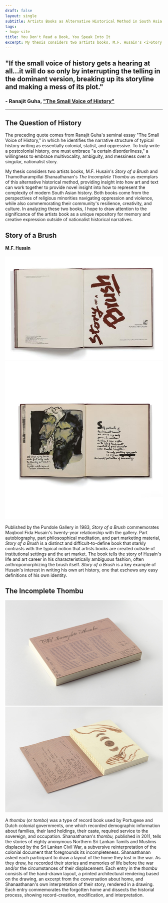 ```yaml
---
draft: false
layout: single
subtitle: Artists Books as Alternative Historical Method in South Asia
tags:
- hugo-site
title: You Don't Read a Book, You Speak Into It
excerpt: My thesis considers two artists books, M.F. Husain's <i>Story of a Brush</i> and Thamotharampillai Shanaathanan's <i>The Incomplete Thombu</i> as exemplars of this alternative historical method, providing insight into how art and text can work together to provide novel insight into how to represent the complexity of modern South Asian history. Both books come from the perspectives of religious minorities navigating oppression and violence, while also commemorating their community's resilience, creativity, and culture. In analyzing these two books, I hope to draw attention to the significance of the artists book as a unique repository for memory and creative expression outside of nationalist historical narratives.
---
```



## "If the small voice of history gets a hearing at all...it will do so only by interrupting the telling in the dominant version, breaking up its storyline and making a mess of its plot." 

### - Ranajit Guha, ["The Small Voice of History"](https://archive.org/details/in.ernet.dli.2015.149176/page/n2/mode/1up)

---

## The Question of History

The preceding quote comes from Ranajit Guha's seminal essay "The Small Voice of History," in which he identifies the narrative structure of typical history writing as essentially colonial, statist, and oppressive. To truly write a postcolonial history, one must embrace "a certain disorderliness," a willingness to embrace multivocality, ambiguity, and messiness over a singular, nationalist story. 

My thesis considers two artists books, M.F. Husain's <i>Story of a Brush</i> and Thamotharampillai Shanaathanan's <i>The Incomplete Thombu</i> as exemplars of this alternative historical method, providing insight into how art and text can work together to provide novel insight into how to represent the complexity of modern South Asian history. Both books come from the perspectives of religious minorities navigating oppression and violence, while also commemorating their community's resilience, creativity, and culture. In analyzing these two books, I hope to draw attention to the significance of the artists book as a unique repository for memory and creative expression outside of nationalist historical narratives.  

## Story of a Brush
#### M.F. Husain

![Story of a Brush](brush-cover.jpg)
![Portrait](portrait.jpg)

Published by the Pundole Gallery in 1983, <i>Story of a Brush</i> commemorates Maqbool Fida Husain's twenty-year relationship with the gallery. Part autobiography, part philososphical meditation, and part marketing material, <i>Story of a Brush</i> is a distinct and difficult-to-define book that starkly contrasts with the typical notion that artists books are created outside of institutional settings and the art market. The book tells the story of Husain's life and art career in his characteristically ambiguous fashion, often anthropomorphizing the brush itself. <i>Story of a Brush</i> is a key example of Husain's interest in writing his own art history, one that eschews any easy definitions of his own identity. 

## The Incomplete Thombu

![Thombu](thombu.jpg)
![Book](open.jpg)

A <i>thombu</i> (or <i>tombo</i>) was a type of record book used by Portugese and Dutch colonial governments, one which recorded demographic information about families, their land holdings, their caste, required service to the sovereign, and occupation. Shanaathanan's <i>thombu,</i> published in 2011, tells the stories of eighty anonymous Northern Sri Lankan Tamils and Muslims displaced by the Sri Lankan Civil War, a subversive reinterpretation of the colonial document that foregrounds its incompleteness. Shanaathanan asked each participant to draw a layout of the home they lost in the war. As they drew, he recorded their stories and memories of life before the war and/or the circumstances of their displacement. Each entry in the <i>thombu</i> consists of the hand-drawn layout, a printed architectural rendering based on the drawing, an excerpt from the conversation about home, and Shanaathanan's own interpretation of their story, rendered in a drawing. Each entry commemorates the forgotten home and dissects the historial process, showing record-creation, modification, and interpretation. 